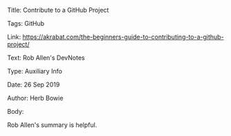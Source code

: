 Title:  Contribute to a GitHub Project

Tags:   GitHub

Link:   https://akrabat.com/the-beginners-guide-to-contributing-to-a-github-project/

Text:   Rob Allen's DevNotes

Type:   Auxiliary Info

Date:   26 Sep 2019

Author: Herb Bowie

Body: 

Rob Allen's summary is helpful. 
